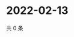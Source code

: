 # 2022-02-13

共 0 条

<!-- BEGIN WEIBO -->
<!-- 最后更新时间 Sun Feb 13 2022 10:33:08 GMT+0800 (China Standard Time) -->

<!-- END WEIBO -->
